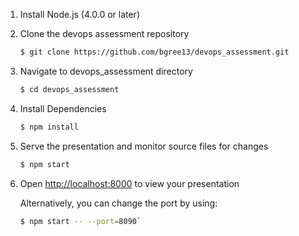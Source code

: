 1. Install Node.js (4.0.0 or later)

1. Clone the devops assessment repository
   ```sh
   $ git clone https://github.com/bgree13/devops_assessment.git
   ```

1. Navigate to devops_assessment directory
   ```sh
   $ cd devops_assessment
   ```

1. Install Dependencies
   ```sh
   $ npm install
   ```

1. Serve the presentation and monitor source files for changes
   ```sh
   $ npm start
   ```

1. Open <http://localhost:8000> to view your presentation

   Alternatively, you can change the port by using:
   ```sh
   $ npm start -- --port=8090`
   ```	
